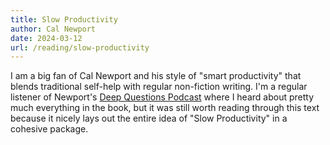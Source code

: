 ```yaml
---
title: Slow Productivity
author: Cal Newport
date: 2024-03-12
url: /reading/slow-productivity
---
```

I am a big fan of Cal Newport and his style of "smart productivity" that blends traditional self-help with regular non-fiction writing. I'm a regular listener of Newport's [Deep Questions Podcast] where I heard about pretty much everything in the book, but it was still worth reading through this text because it nicely lays out the entire idea of "Slow Productivity" in a cohesive package.

[Deep Questions Podcast]: https://www.thedeeplife.com/listen/
